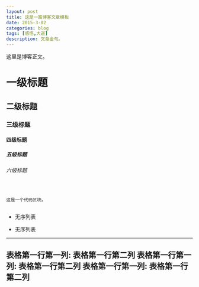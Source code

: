 ```yaml
---
layout: post
title: 这是一篇博客文章模板
date: 2015-3-02
categories: blog
tags: [感悟,大道]
description: 文章金句。
---
```


这里是博客正文。


# 一级标题
## 二级标题
### 三级标题
#### 四级标题
##### 五级标题
###### 六级标题


<pre><code>

这是一个代码区块。

</code></pre>

* 无序列表
- 无序列表

---
表格第一行第一列: 表格第一行第二列
表格第一行第一列: 表格第一行第二列
表格第一行第一列: 表格第一行第二列
---
